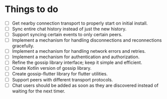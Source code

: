 # Things to do
- [ ] Get nearby connection transport to properly start on initial install.
- [ ] Sync entire chat history instead of just the new history.
- [ ] Support syncing certain events to only certain peers.
- [ ] Implement a mechanism for handling disconnections and reconnections gracefully.
- [ ] Implement a mechanism for handling network errors and retries.
- [ ] Implement a mechanism for authentication and authorization.
- [ ] Refine the gossip library interface; keep it simple and efficient.
- [ ] Create Kotlin version of gossip library.
- [ ] Create gossip-flutter library for flutter utilities.
- [ ] Support peers with different transport protocols.
- [ ] Chat users should be added as soon as they are discovered instead of waiting for the next timer.

